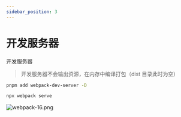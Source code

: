 ```yaml
---
sidebar_position: 3
---
```


# 开发服务器

开发服务器

> 开发服务器不会输出资源，在内存中编译打包（dist 目录此时为空）

```bash
pnpm add webpack-dev-server -D

npx webpack serve
```

![webpack-16.png](/docs-img/webpack/webpack-16.png)
